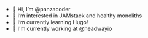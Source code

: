 - 👋 Hi, I’m @panzacoder
- 👀 I’m interested in JAMstack and healthy monoliths
- 🌱 I’m currently learning Hugo!
- 🌊 I'm currently working at @headwayio
<!---
panzacoder/panzacoder is a ✨ special ✨ repository because its `README.md` (this file) appears on your GitHub profile.
You can click the Preview link to take a look at your changes.
--->
